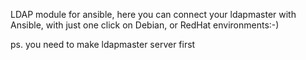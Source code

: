 LDAP module for ansible, here you can connect your ldapmaster with Ansible, with just one click on Debian, or RedHat environments:-)

ps. you need to make ldapmaster server first
